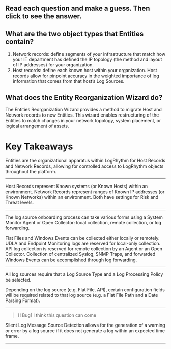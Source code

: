 
## Read each question and make a guess. Then click to see the answer.


## What are the two object types that Entities contain?

1. Network records: define segments of your infrastructure that match how your IT department has defined the IP topology (the method and layout of IP addresses) for your organization.
2. Host records: define each known host within your organization. Host records allow for pinpoint accuracy in the weighted importance of log information that comes from that host’s Log Sources.


## What does the Entity Reorganization Wizard do?

The Entities Reorganization Wizard provides a method to migrate Host and Network records to new Entities. This wizard enables restructuring of the Entities to match changes in your network topology, system placement, or logical arrangement of assets.


# Key Takeaways

Entities are the organizational apparatus within LogRhythm for Host Records and Network Records, allowing for controlled access to LogRhythm objects throughout the platform.

<hr>

Host Records represent Known systems (or Known Hosts) within an environment. Network Records represent ranges of Known IP addresses (or Known Networks) within an environment. Both have settings for Risk and Threat levels.

<hr>

The log source onboarding process can take various forms using a System Monitor Agent or Open Collector: local collection, remote collection, or log forwarding.

Flat Files and Windows Events can be collected either locally or remotely. UDLA and Endpoint Monitoring logs are reserved for local-only collection. API log collection is reserved for remote collection by an Agent or an Open Collector. Collection of centralized Syslog, SNMP Traps, and forwarded Windows Events can be accomplished through log forwarding.

<hr>

All log sources require that a Log Source Type and a Log Processing Policy be selected.

Depending on the log source (e.g. Flat File, API), certain configuration fields will be required related to that log source (e.g. a Flat File Path and a Date Parsing Format).

<hr>

>[! Bug] I think this question can come

Silent Log Message Source Detection allows for the generation of a warning or error by a log source if it does not generate a log within an expected time frame.

<hr>

